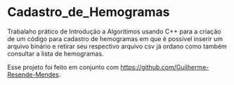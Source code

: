 # Cadastro_de_Hemogramas
 Trabalaho prático de Introdução a Algoritimos usando C++ para a criação de um código para cadastro de hemogramas em que é possível inserir um arquivo binário e retirar seu respectivo arquivo csv já ordano como também consultar a lista de hemogramas.

 Esse projeto foi feito em conjunto com https://github.com/Guilherme-Resende-Mendes.
